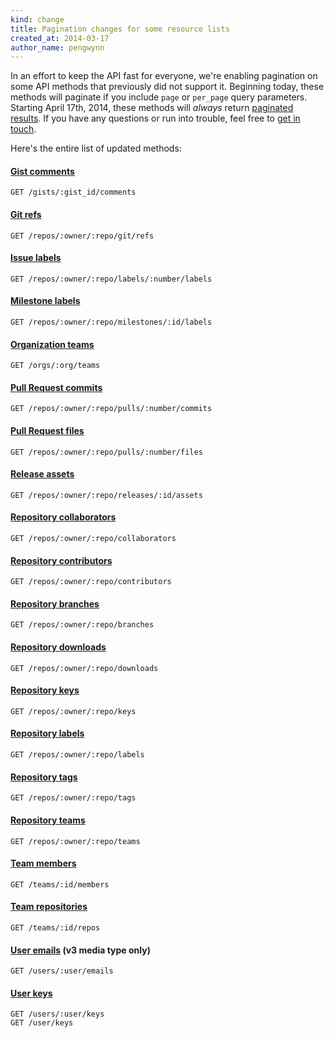 ```yaml
---
kind: change
title: Pagination changes for some resource lists
created_at: 2014-03-17
author_name: pengwynn
---
```


In an effort to keep the API fast for everyone, we're enabling pagination on
some API methods that previously did not support it. Beginning today,
these methods will paginate if you include `page` or `per_page` query
parameters. Starting April 17th, 2014, these methods will _always_ return
[paginated results][paginating]. If you have any questions or run into trouble,
feel free to [get in touch][contact].


Here's the entire list of updated methods:

#### [Gist comments][]

    GET /gists/:gist_id/comments

#### [Git refs][]

    GET /repos/:owner/:repo/git/refs

#### [Issue labels][]

    GET /repos/:owner/:repo/labels/:number/labels

#### [Milestone labels][]

    GET /repos/:owner/:repo/milestones/:id/labels

#### [Organization teams][]

    GET /orgs/:org/teams

#### [Pull Request commits][]

    GET /repos/:owner/:repo/pulls/:number/commits

#### [Pull Request files][]

    GET /repos/:owner/:repo/pulls/:number/files

#### [Release assets][]

    GET /repos/:owner/:repo/releases/:id/assets

#### [Repository collaborators][]

    GET /repos/:owner/:repo/collaborators

#### [Repository contributors][]

    GET /repos/:owner/:repo/contributors

#### [Repository branches][]

    GET /repos/:owner/:repo/branches

#### [Repository downloads][]

    GET /repos/:owner/:repo/downloads

#### [Repository keys][]

    GET /repos/:owner/:repo/keys

#### [Repository labels][]

    GET /repos/:owner/:repo/labels

#### [Repository tags][]

    GET /repos/:owner/:repo/tags

#### [Repository teams][]

    GET /repos/:owner/:repo/teams

#### [Team members][]

    GET /teams/:id/members

#### [Team repositories][]

    GET /teams/:id/repos

#### [User emails][] (v3 media type only)

    GET /users/:user/emails

#### [User keys][]

    GET /users/:user/keys
    GET /user/keys

[Gist comments]: /v3/gists/comments/#list-comments-on-a-gist
[Git refs]: /v3/git/refs/#get-all-references
[Repository collaborators]: /v3/repos/collaborators/#list
[Repository downloads]: /v3/repos/downloads/#list-downloads-for-a-repository
[Repository keys]: /v3/repos/keys/#list
[Repository labels]: /v3/issues/labels/#list-all-labels-for-this-repository
[Team repositories]: /v3/orgs/teams/#list-team-repos
[User emails]: /v3/users/emails/#future-response
[User keys]: /v3/users/keys/#list-public-keys-for-a-user
[Issue labels]:/v3/issues/labels/#list-labels-on-an-issue
[Milestone labels]: /v3/issues/labels/#get-labels-for-every-issue-in-a-milestone
[Organization teams]: /v3/orgs/teams/#list-teams
[Pull Request commits]: /v3/pulls/#list-commits-on-a-pull-request
[Pull Request files]: /v3/pulls/#list-pull-requests-files
[Release assets]: /v3/repos/releases/#list-assets-for-a-release
[Repository contributors]: /v3/repos/#list-contributors
[Repository branches]: /v3/repos/#list-branches
[Repository tags]: /v3/repos/#list-tags
[Repository teams]: /v3/repos/#list-teams
[Team members]: /v3/orgs/teams/#list-team-members

[paginating]: /v3/#pagination
[contact]: https://github.com/contact?form[subject]=API+v3:+Pagination+changes
